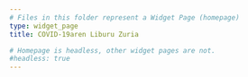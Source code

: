 ```yaml
---
# Files in this folder represent a Widget Page (homepage)
type: widget_page
title: COVID-19aren Liburu Zuria

# Homepage is headless, other widget pages are not.
#headless: true
---
```

